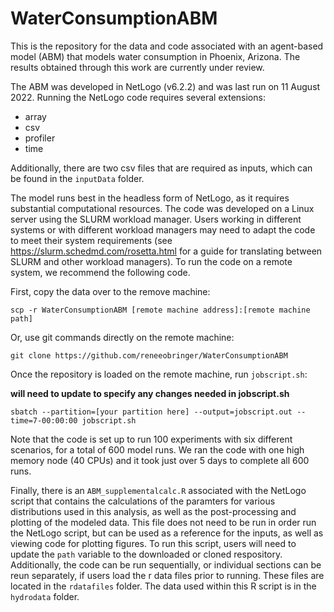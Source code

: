 # WaterConsumptionABM

This is the repository for the data and code associated with an agent-based model (ABM) that models water consumption in Phoenix, Arizona. The results obtained through this work are currently under review.

The ABM was developed in NetLogo (v6.2.2) and was last run on 11 August 2022. Running the NetLogo code requires several extensions: 

*  array
*  csv
*  profiler
*  time

Additionally, there are two csv files that are required as inputs, which can be found in the `inputData` folder.

The model runs best in the headless form of NetLogo, as it requires substantial computational resources. The code was developed on a Linux server using the SLURM workload manager. Users working in different systems or with different workload managers may need to adapt the code to meet their system requirements (see https://slurm.schedmd.com/rosetta.html for a guide for translating between SLURM and other workload managers). To run the code on a remote system, we recommend the following code. 

First, copy the data over to the remove machine:

```shell
scp -r WaterConsumptionABM [remote machine address]:[remote machine path]
```

Or, use git commands directly on the remote machine: 

```shell
git clone https://github.com/reneeobringer/WaterConsumptionABM
```

Once the repository is loaded on the remote machine, run `jobscript.sh`:

**will need to update to specify any changes needed in jobscript.sh**

```shell
sbatch --partition=[your partition here] --output=jobscript.out --time=7-00:00:00 jobscript.sh
```

Note that the code is set up to run 100 experiments with six different scenarios, for a total of 600 model runs. We ran the code with one high memory node (40 CPUs) and it took just over 5 days to complete all 600 runs. 

Finally, there is an `ABM_supplementalcalc.R` associated with the NetLogo script that contains the calculations of the paramters for various distributions used in this analysis, as well as the post-processing and plotting of the modeled data. This file does not need to be run in order run the NetLogo script, but can be used as a reference for the inputs, as well as viewing code for plotting figures. To run this script, users will need to update the `path` variable to the downloaded or cloned respository. Additionally, the code can be run sequentially, or individual sections can be reun separately, if users load the r data files prior to running. These files are located in the `rdatafiles` folder. The data used within this R script is in the `hydrodata` folder.
